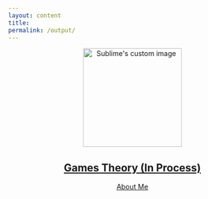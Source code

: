 ```yaml
---
layout: content
title: 
permalink: /output/
---
```


<p align="center">
  <img width="200" height="200" src="https://i.imgur.com/oNNIQn2.png" alt="Sublime's custom image"/>
</p>


<center><h2><a href="https://allenleein.github.io/brains/book/">Games Theory (In Process)</a></h2></center>

<center><a href="https://allenleein.github.io/brains/projects/">About Me</a></center>




